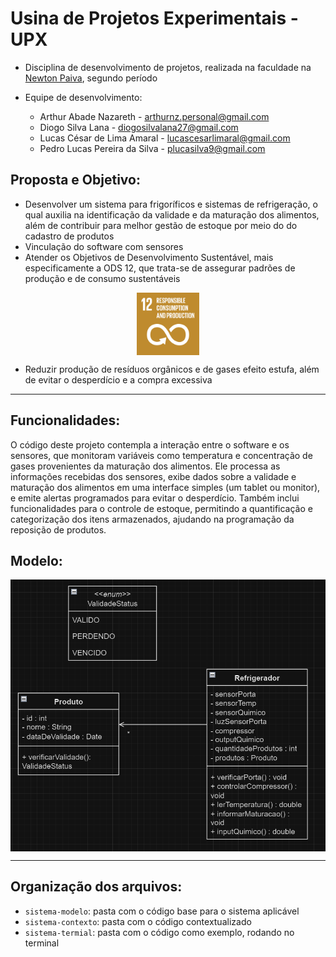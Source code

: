 # Usina de Projetos Experimentais - UPX

- Disciplina de desenvolvimento de projetos, realizada na faculdade na [Newton Paiva](https://newtonpaiva.br), segundo período

- Equipe de desenvolvimento:
    + Arthur Abade Nazareth - arthurnz.personal@gmail.com
    + Diogo Silva Lana - diogosilvalana27@gmail.com
    + Lucas César de Lima Amaral - lucascesarlimaral@gmail.com
    + Pedro Lucas Pereira da Silva - plucasilva9@gmail.com

## Proposta e Objetivo:

- Desenvolver um sistema para frigoríficos e sistemas de refrigeração, o qual auxilia na identificação da validade e da maturação dos alimentos, além de contribuir para melhor gestão de estoque por meio do do cadastro de produtos
- Vinculação do software com sensores
- Atender os Objetivos de Desenvolvimento Sustentável, mais especificamente a ODS 12, que trata-se de assegurar padrões de produção e de consumo sustentáveis

<div style="display: flex; justify-content: center; align-items: center;">
    <img src="Images/ods12.png" style="width: 100px;" alt="ODS 12" />
</div>

- Reduzir produção de resíduos orgânicos e de gases efeito estufa, além de evitar o desperdício e a compra excessiva

-----

## Funcionalidades:

O código deste projeto contempla a interação entre o software e os sensores, que monitoram variáveis como temperatura e concentração de gases provenientes da maturação dos alimentos. Ele processa as informações recebidas dos sensores, exibe dados sobre a validade e maturação dos alimentos em uma interface simples (um tablet ou monitor), e emite alertas programados para evitar o desperdício. Também inclui funcionalidades para o controle de estoque, permitindo a quantificação e categorização dos itens armazenados, ajudando na programação da reposição de produtos.

## Modelo:
<img src="Images/DiagramaUPX2.png" alt="DiagramaUPX2" style="width:690px" align="center">

-----

## Organização dos arquivos:

- `sistema-modelo`: pasta com o código base para o sistema aplicável
- `sistema-contexto`: pasta com o código contextualizado
- `sistema-termial`: pasta com o código como exemplo, rodando no terminal